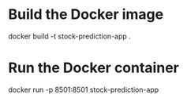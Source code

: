 # Build the Docker image
docker build -t stock-prediction-app .

# Run the Docker container
docker run -p 8501:8501 stock-prediction-app
